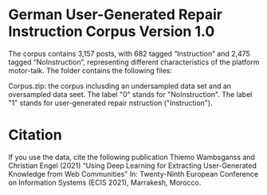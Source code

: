 # German User-Generated Repair Instruction Corpus Version 1.0
The corpus contains 3,157 posts, with 682 tagged “Instruction” and 2,475 tagged “NoInstruction”, representing different characteristics of the platform motor-talk.  The folder contains the following files:

Corpus.zip: the corpus inclusding an undersampled data set and an oversampled data seet. The label "0" stands for "NoInstruction". The label "1" stands for user-generated repair nstruction ("Instruction").


# Citation
If you use the data, cite the following publication
Thiemo Wambsganss and Christian Engel (2021) “Using Deep Learning for Extracting User-Generated Knowledge from Web Communities" In: Twenty-Ninth European Conference on Information Systems (ECIS 2021), Marrakesh, Morocco.
